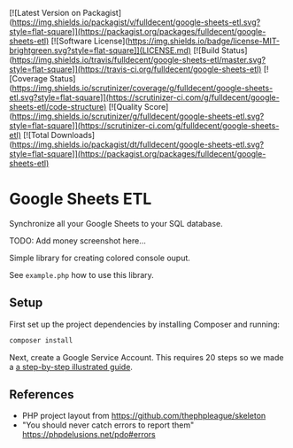 [![Latest Version on Packagist](https://img.shields.io/packagist/v/fulldecent/google-sheets-etl.svg?style=flat-square]](https://packagist.org/packages/fulldecent/google-sheets-etl)
[![Software License](https://img.shields.io/badge/license-MIT-brightgreen.svg?style=flat-square]](LICENSE.md)
[![Build Status](https://img.shields.io/travis/fulldecent/google-sheets-etl/master.svg?style=flat-square]](https://travis-ci.org/fulldecent/google-sheets-etl)
[![Coverage Status](https://img.shields.io/scrutinizer/coverage/g/fulldecent/google-sheets-etl.svg?style=flat-square]](https://scrutinizer-ci.com/g/fulldecent/google-sheets-etl/code-structure)
[![Quality Score](https://img.shields.io/scrutinizer/g/fulldecent/google-sheets-etl.svg?style=flat-square]](https://scrutinizer-ci.com/g/fulldecent/google-sheets-etl)
[![Total Downloads](https://img.shields.io/packagist/dt/fulldecent/google-sheets-etl.svg?style=flat-square]](https://packagist.org/packages/fulldecent/google-sheets-etl)

Google Sheets ETL
=================

Synchronize all your Google Sheets to your SQL database.

TODO: Add money screenshot here...



Simple library for creating colored console ouput.

See `example.php` how to use this library.

## Setup

First set up the project dependencies by installing Composer and running:

```sh
composer install
```

Next, create a Google Service Account. This requires 20 steps so we made a [a step-by-step illustrated guide](GOOGLE-SETUP.md).



## References

* PHP project layout from https://github.com/thephpleague/skeleton
* "You should never catch errors to report them" https://phpdelusions.net/pdo#errors